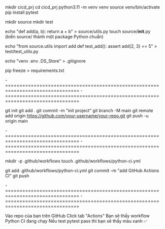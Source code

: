 mkdir cicd_prj
cd cicd_prj
python3.11 -m venv venv
source venv/bin/activate
pip install pytest

mkdir source
mkdir test

echo "def add(a, b): return a + b" > source/utils.py
touch source/__init__.py  (biến source/ thành một package Python chuẩn)

echo "from source.utils import add
def test_add():
    assert add(2, 3) == 5" > test/test_utils.py

echo "venv
.env
.DS_Store" > .gitignore

pip freeze > requirements.txt

-================================================================================
-================================================================================

git init
git add .
git commit -m "init project"
git branch -M main
git remote add origin https://github.com/your-username/your-repo.git
git push -u origin main

-================================================================================
-================================================================================

mkdir -p .github/workflows
touch .github/workflows/python-ci.yml
<!-- 
name: Python CI

on:
  push:
    branches: [ main ]
  pull_request:
    branches: [ main ]

jobs:
  test:
    runs-on: ubuntu-latest

    steps:
    - name: Checkout code
      uses: actions/checkout@v4

    - name: Set up Python
      uses: actions/setup-python@v5
      with:
        python-version: "3.11"

    - name: Install dependencies
      run: |
        python -m pip install --upgrade pip
        pip install -r requirements.txt

    - name: Run tests
      run: |
        PYTHONPATH=. pytest
-->

git add .github/workflows/python-ci.yml
git commit -m "add GitHub Actions CI"
git push

-================================================================================
-================================================================================

Vào repo của bạn trên GitHub
Click tab "Actions"
Bạn sẽ thấy workflow Python CI đang chạy
Nếu test pytest pass thì bạn sẽ thấy màu xanh ✅